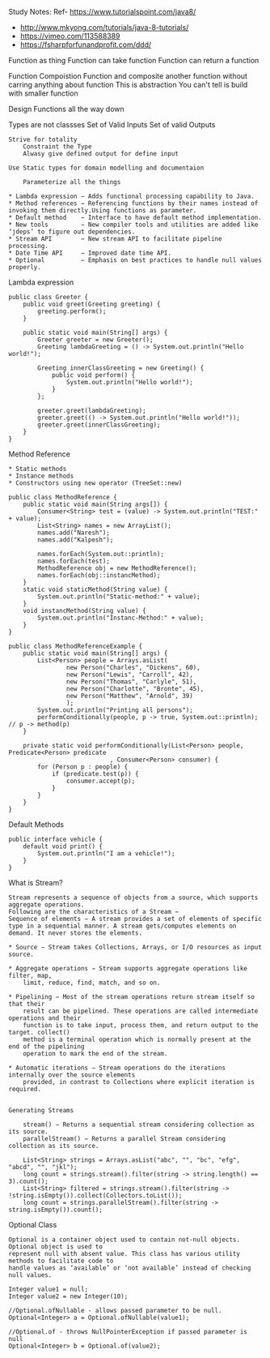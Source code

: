 Study Notes: Ref- https://www.tutorialspoint.com/java8/

* http://www.mkyong.com/tutorials/java-8-tutorials/
* https://vimeo.com/113588389
* https://fsharpforfunandprofit.com/ddd/

Function as thing
	Function can take function
	Function can return a function 
	
Function Compoistion 
	Function and composite another function 
	without carring anything about function
	This is abstraction
	You can't tell is build with smaller function 
	
Design 
	Functions all the way down 
		
Types are not classses
	Set of Valid Inputs 
	Set of valid Outputs
	
	Strive for totality
		Constraint the Type 
		Alwasy give defined output for define input
		
	Use Static types for domain modelling and documentaion
		
		Parameterize all the things

	* Lambda expression	− Adds functional processing capability to Java.
	* Method references	− Referencing functions by their names instead of invoking them directly.Using functions as parameter.
	* Default method	− Interface to have default method implementation.
	* New tools			− New compiler tools and utilities are added like ‘jdeps’ to figure out dependencies.
	* Stream API		− New stream API to facilitate pipeline processing.
	* Date Time API		− Improved date time API.
	* Optional			− Emphasis on best practices to handle null values properly.
	

Lambda expression
	
	public class Greeter {
		public void greet(Greeting greeting) {
			greeting.perform();
		}
		
		public static void main(String[] args) {
			Greeter greeter = new Greeter();
			Greeting lambdaGreeting = () -> System.out.println("Hello world!");
			
			Greeting innerClassGreeting = new Greeting() {
				public void perform() {
					System.out.println("Hello world!");
				}
			};
			
			greeter.greet(lambdaGreeting);
			greeter.greet(() -> System.out.println("Hello world!"));
			greeter.greet(innerClassGreeting);
		}
	}
		
	
Method Reference 

	* Static methods
	* Instance methods
	* Constructors using new operator (TreeSet::new)
		
	public class MethodReference {
		public static void main(String args[]) {
			Consumer<String> test = (value) -> System.out.println("TEST:" + value);
			List<String> names = new ArrayList();
			names.add("Naresh");
			names.add("Kalpesh");

			names.forEach(System.out::println);
			names.forEach(test);
			MethodReference obj = new MethodReference();
			names.forEach(obj::instancMethod);
		}
		static void staticMethod(String value) {
			System.out.println("Static-method:" + value);
		}
		void instancMethod(String value) {
			System.out.println("Instanc-Method:" + value);
		}
	}
	
	public class MethodReferenceExample {
		public static void main(String[] args) {
			List<Person> people = Arrays.asList(
					new Person("Charles", "Dickens", 60),
					new Person("Lewis", "Carroll", 42),
					new Person("Thomas", "Carlyle", 51),
					new Person("Charlotte", "Bronte", 45),
					new Person("Matthew", "Arnold", 39)
					);
			System.out.println("Printing all persons");
			performConditionally(people, p -> true, System.out::println); // p -> method(p)
		}

		private static void performConditionally(List<Person> people, Predicate<Person> predicate
								, Consumer<Person> consumer) {
			for (Person p : people) {
				if (predicate.test(p)) {
					consumer.accept(p);
				}
			}
		}
	}

Default Methods
	
	public interface vehicle {
		default void print() {
			System.out.println("I am a vehicle!");
		}
	}
	
What is Stream?
	
	Stream represents a sequence of objects from a source, which supports aggregate operations. 
	Following are the characteristics of a Stream −
	Sequence of elements − A stream provides a set of elements of specific type in a sequential manner. A stream gets/computes elements on demand. It never stores the elements.

	* Source − Stream takes Collections, Arrays, or I/O resources as input source.

	* Aggregate operations − Stream supports aggregate operations like filter, map, 
		limit, reduce, find, match, and so on.

	* Pipelining − Most of the stream operations return stream itself so that their 
		result can be pipelined. These operations are called intermediate operations and their 
		function is to take input, process them, and return output to the target. collect() 
		method is a terminal operation which is normally present at the end of the pipelining 
		operation to mark the end of the stream.

	* Automatic iterations − Stream operations do the iterations internally over the source elements 
		provided, in contrast to Collections where explicit iteration is required.
		
	
	Generating Streams
	
		stream() − Returns a sequential stream considering collection as its source.
		parallelStream() − Returns a parallel Stream considering collection as its source.
		
		List<String> strings = Arrays.asList("abc", "", "bc", "efg", "abcd", "", "jkl");
		long count = strings.stream().filter(string -> string.length() == 3).count();
		List<String> filtered = strings.stream().filter(string -> !string.isEmpty()).collect(Collectors.toList());
		long count = strings.parallelStream().filter(string -> string.isEmpty()).count();
	
Optional Class
	
	Optional is a container object used to contain not-null objects. Optional object is used to 
	represent null with absent value. This class has various utility methods to facilitate code to 
	handle values as ‘available’ or ‘not available’ instead of checking null values.
	
	Integer value1 = null;
	Integer value2 = new Integer(10);

	//Optional.ofNullable - allows passed parameter to be null.
	Optional<Integer> a = Optional.ofNullable(value1);

	//Optional.of - throws NullPointerException if passed parameter is null
	Optional<Integer> b = Optional.of(value2);
	
	
